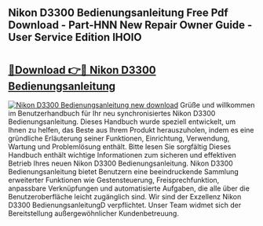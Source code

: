 ## Nikon D3300 Bedienungsanleitung Free Pdf Download - Part-HNN New Repair Owner Guide - User Service Edition lHOlO

# <h2><a href="http://df48g8.blite.top/?on=Nikon+D3300+Bedienungsanleitung">🔗Download 👉🔴 Nikon D3300 Bedienungsanleitung</a></h2>

[![Nikon D3300 Bedienungsanleitung new download](https://i.imgur.com/lujVjoI.png)](http://df48g8.blite.top/?on=Nikon+D3300+Bedienungsanleitung)
Grüße und willkommen im Benutzerhandbuch für Ihr neu synchronisiertes Nikon D3300 Bedienungsanleitung. Dieses Handbuch wurde speziell entwickelt, um Ihnen zu helfen, das Beste aus Ihrem Produkt herauszuholen, indem es eine gründliche Erläuterung seiner Funktionen, Einrichtung, Verwendung, Wartung und Problemlösung enthält. Bitte lesen Sie sorgfältig Dieses Handbuch enthält wichtige Informationen zum sicheren und effektiven Betrieb Ihres neuen Nikon D3300 Bedienungsanleitung. Nikon D3300 Bedienungsanleitung bietet Benutzern eine beeindruckende Sammlung erweiterter Funktionen wie Gestensteuerung, Freisprechfunktion, anpassbare Verknüpfungen und automatisierte Aufgaben, die alle über die Benutzeroberfläche leicht zugänglich sind. Wir sind der Exzellenz Nikon D3300 BedienungsanleitungD verpflichtet. Unser Team widmet sich der Bereitstellung außergewöhnlicher Kundenbetreuung.
